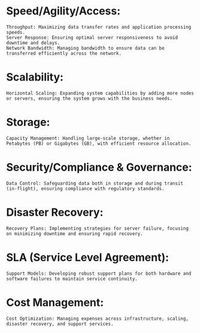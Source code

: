 # Speed/Agility/Access:

    Throughput: Maximizing data transfer rates and application processing speeds.
    Server Response: Ensuring optimal server responsiveness to avoid downtime and delays.
    Network Bandwidth: Managing bandwidth to ensure data can be transferred efficiently across the network.

# Scalability:

    Horizontal Scaling: Expanding system capabilities by adding more nodes or servers, ensuring the system grows with the business needs.

# Storage:

    Capacity Management: Handling large-scale storage, whether in Petabytes (PB) or Gigabytes (GB), with efficient resource allocation.

# Security/Compliance & Governance:

    Data Control: Safeguarding data both in storage and during transit (in-flight), ensuring compliance with regulatory standards.

# Disaster Recovery:

    Recovery Plans: Implementing strategies for server failure, focusing on minimizing downtime and ensuring rapid recovery.

# SLA (Service Level Agreement):

    Support Models: Developing robust support plans for both hardware and software failures to maintain service continuity.

# Cost Management:

    Cost Optimization: Managing expenses across infrastructure, scaling, disaster recovery, and support services.